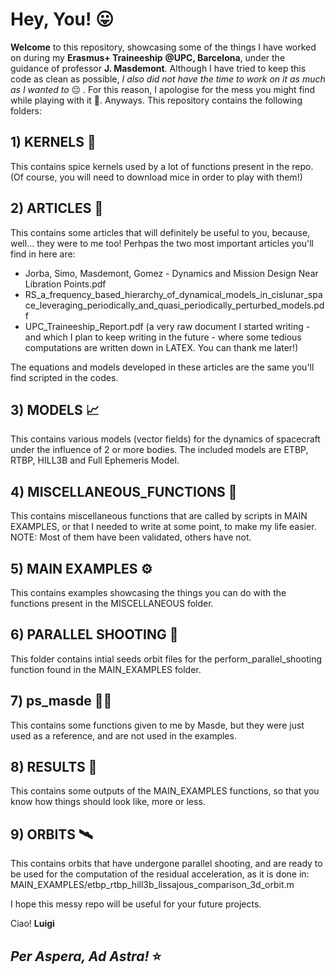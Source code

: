 # Hey, You! 😛 
**Welcome** to this repository, showcasing some of the things I have worked on during my **Erasmus+ Traineeship** **@UPC, Barcelona**, under the guidance of professor **J. Masdemont**. 
Although I have tried to keep this code as clean as possible, _I also did not have the time to work on it as much as I wanted to_ 😔 . 
For this reason, I apologise for the mess you might find while playing with it 👀.
Anyways. 
This repository contains the following folders:
## 1) KERNELS 🚀
  This contains spice kernels used by a lot of functions present in the repo. (Of course, you will need to download mice in order to play with them!)
## 2) ARTICLES 📖
  This contains some articles that will definitely be useful to you, because, well... they were to me too!
  Perhpas the two most important articles you'll find in here are:
  - Jorba, Simo, Masdemont, Gomez - Dynamics and Mission Design Near Libration Points.pdf
  - RS_a_frequency_based_hierarchy_of_dynamical_models_in_cislunar_space_leveraging_periodically_and_quasi_periodically_perturbed_models.pdf
  - UPC_Traineeship_Report.pdf (a very raw document I started writing - and which I plan to keep writing in the future - where some tedious computations are written down in LATEX. You can thank me later!)

  The equations and models developed in these articles are the same you'll find scripted in the codes. 
## 3) MODELS 📈
  This contains various models (vector fields) for the dynamics of spacecraft under the influence of 2 or more bodies. 
  The included models are ETBP, RTBP, HILL3B and Full Ephemeris Model.
## 4) MISCELLANEOUS_FUNCTIONS 🧪
  This contains miscellaneous functions that are called by scripts in MAIN EXAMPLES, or that I needed to write at some point, to make my life easier. 
  NOTE: Most of them have been validated, others have not. 
## 5) MAIN EXAMPLES ⚙️
  This contains examples showcasing the things you can do with the functions present in the MISCELLANEOUS folder.
## 6) PARALLEL SHOOTING 🔫
  This folder contains intial seeds orbit files for the perform_parallel_shooting function found in the MAIN_EXAMPLES folder.
## 7) ps_masde 🔫🔫
  This contains some functions given to me by Masde, but they were just used as a reference, and are not used in the examples.
## 8) RESULTS 💯
  This contains some outputs of the MAIN_EXAMPLES functions, so that you know how things should look like, more or less.
## 9) ORBITS 🛰️
  This contains orbits that have undergone parallel shooting, and are ready to be used for the computation of the residual acceleration, as it is done in: MAIN_EXAMPLES/etbp_rtbp_hill3b_lissajous_comparison_3d_orbit.m

I hope this messy repo will be useful for your future projects. 

Ciao!
**Luigi**

## *Per Aspera, Ad Astra!* ⭐

